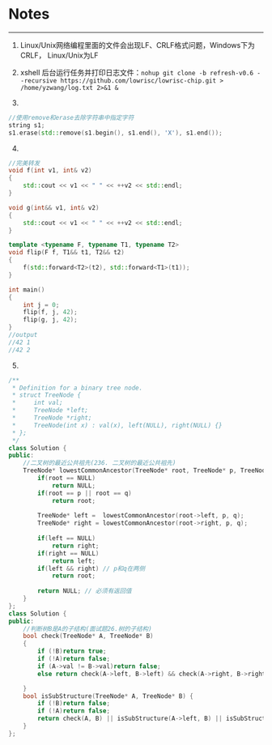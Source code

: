 # Notes
-----------------------------------------

1. Linux/Unix网络编程里面的文件会出现LF、CRLF格式问题，Windows下为CRLF， Linux/Unix为LF

2. xshell 后台运行任务并打印日志文件：```nohup git clone -b refresh-v0.6 --recursive https://github.com/lowrisc/lowrisc-chip.git > /home/yzwang/log.txt 2>&1 &```

3. 
````C++
//使用remove和erase去除字符串中指定字符
string s1;
s1.erase(std::remove(s1.begin(), s1.end(), 'X'), s1.end());
````

4. 
````C++
//完美转发
void f(int v1, int& v2)
{
	std::cout << v1 << " " << ++v2 << std::endl;
}

void g(int&& v1, int& v2)
{
	std::cout << v1 << " " << ++v2 << std::endl;
}

template <typename F, typename T1, typename T2>
void flip(F f, T1&& t1, T2&& t2)
{
	f(std::forward<T2>(t2), std::forward<T1>(t1));
}

int main()
{
	int j = 0;
	flip(f, j, 42);
	flip(g, j, 42);
}
//output
//42 1
//42 2
````
5. 
````C++
/**
 * Definition for a binary tree node.
 * struct TreeNode {
 *     int val;
 *     TreeNode *left;
 *     TreeNode *right;
 *     TreeNode(int x) : val(x), left(NULL), right(NULL) {}
 * };
 */
class Solution {
public:
	//二叉树的最近公共祖先(236. 二叉树的最近公共祖先)
    TreeNode* lowestCommonAncestor(TreeNode* root, TreeNode* p, TreeNode* q) {
        if(root == NULL)
            return NULL;
        if(root == p || root == q) 
            return root;
            
        TreeNode* left =  lowestCommonAncestor(root->left, p, q);
        TreeNode* right = lowestCommonAncestor(root->right, p, q);
       
        if(left == NULL)
            return right;
        if(right == NULL)
            return left;      
        if(left && right) // p和q在两侧
            return root;
        
        return NULL; // 必须有返回值
    }
};
class Solution {
public:
    //判断树B是A的子结构(面试题26.树的子结构)
    bool check(TreeNode* A, TreeNode* B)
    {
        if (!B)return true;
        if (!A)return false;
        if (A->val != B->val)return false;
        else return check(A->left, B->left) && check(A->right, B->right);

    }
    bool isSubStructure(TreeNode* A, TreeNode* B) {
        if (!B)return false;
        if (!A)return false;
        return check(A, B) || isSubStructure(A->left, B) || isSubStructure(A->right, B);
    }
};
````
